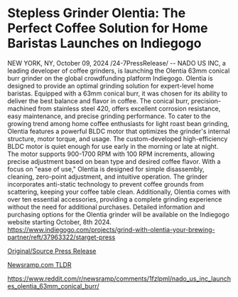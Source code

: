 # Stepless Grinder Olentia: The Perfect Coffee Solution for Home Baristas Launches on Indiegogo

NEW YORK, NY, October 09, 2024 /24-7PressRelease/ -- NADO US INC, a leading developer of coffee grinders, is launching the Olentia 63mm conical burr grinder on the global crowdfunding platform Indiegogo.  Olentia is designed to provide an optimal grinding solution for expert-level home baristas. Equipped with a 63mm conical burr, it was chosen for its ability to deliver the best balance and flavor in coffee. The conical burr, precision-machined from stainless steel 420, offers excellent corrosion resistance, easy maintenance, and precise grinding performance.  To cater to the growing trend among home coffee enthusiasts for light roast bean grinding, Olentia features a powerful BLDC motor that optimizes the grinder's internal structure, motor torque, and usage. The custom-developed high-efficiency BLDC motor is quiet enough for use early in the morning or late at night. The motor supports 900-1700 RPM with 100 RPM increments, allowing precise adjustment based on bean type and desired coffee flavor.  With a focus on "ease of use," Olentia is designed for simple disassembly, cleaning, zero-point adjustment, and intuitive operation. The grinder incorporates anti-static technology to prevent coffee grounds from scattering, keeping your coffee table clean. Additionally, Olentia comes with over ten essential accessories, providing a complete grinding experience without the need for additional purchases.  Detailed information and purchasing options for the Olentia grinder will be available on the Indiegogo website starting October, 8th 2024.  https://www.indiegogo.com/projects/grind-with-olentia-your-brewing-partner/reft/37963322/starget-press 

[Original/Source Press Release](https://www.24-7pressrelease.com/press-release/515011/stepless-grinder-olentia-the-perfect-coffee-solution-for-home-baristas-launches-on-indiegogo)
                    

[Newsramp.com TLDR](None) 

https://www.reddit.com/r/newsramp/comments/1fzlpml/nado_us_inc_launches_olentia_63mm_conical_burr/